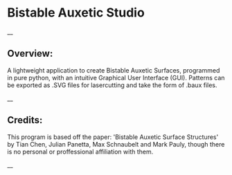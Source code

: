 # Bistable Auxetic Studio

__

## Overview:

A lightweight application to create Bistable Auxetic Surfaces, programmed in pure python, with an intuitive Graphical User Interface (GUI). Patterns can be exported as .SVG files for lasercutting and take the form of .baux files. 

__

## Credits:

This program is based off the paper: 'Bistable Auxetic Surface Structures' by Tian Chen, Julian Panetta, Max Schnaubelt and Mark Pauly, though there is no personal or proffessional affiliation with them.

__

